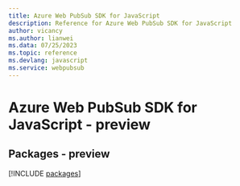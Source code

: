 ```yaml
---
title: Azure Web PubSub SDK for JavaScript
description: Reference for Azure Web PubSub SDK for JavaScript
author: vicancy
ms.author: lianwei
ms.data: 07/25/2023
ms.topic: reference
ms.devlang: javascript
ms.service: webpubsub
---
```

# Azure Web PubSub SDK for JavaScript - preview
## Packages - preview
[!INCLUDE [packages](web-pubsub-index.md)]